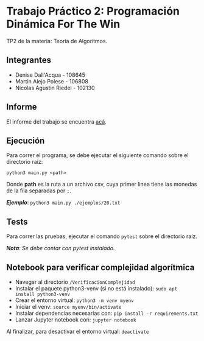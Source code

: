 # Trabajo Práctico 2: Programación Dinámica For The Win

TP2 de la materia: Teoría de Algoritmos.

## Integrantes

- Denise Dall'Acqua - 108645
- Martin Alejo Polese - 106808
- Nicolas Agustin Riedel - 102130

## Informe

El informe del trabajo se encuentra [acá](./Informe.pdf).

## Ejecución

Para correr el programa, se debe ejecutar el siguiente comando sobre el directorio raíz:

```python3 main.py <path>```

Donde **path** es la ruta a un archivo csv, cuya primer linea tiene las monedas de la fila separadas por `;`.

***Ejemplo***: ```python3 main.py ./ejemplos/20.txt```

## Tests

Para correr las pruebas, ejecutar el comando ```pytest``` sobre el directorio raíz.

***Nota**: Se debe contar con pytest instalado.*

## Notebook para verificar complejidad algorítmica
* Navegar al directorio `/VerificacionComplejidad`
* Instalar el paquete python3-venv (si no está instalado): `sudo apt install python3-venv`
* Crear el entorno virtual: `python3 -m venv myenv`
* Iniciar el venv: `source myenv/bin/activate`
* Instalar dependencias necesarias con: `pip install -r requirements.txt`
* Lanzar Jupyter notebook con: `jupyter notebook`

Al finalizar, para desactivar el entorno virtual: `deactivate`